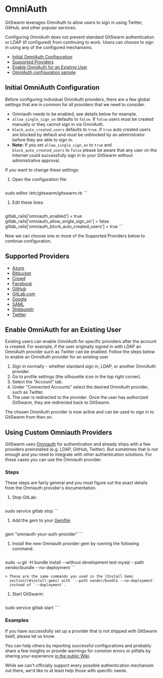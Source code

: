 # OmniAuth

GitSwarm leverages OmniAuth to allow users to sign in using Twitter,
GitHub, and other popular services.

Configuring OmniAuth does not prevent standard GitSwarm authentication or
LDAP (if configured) from continuing to work. Users can choose to sign in
using any of the configured mechanisms.

- [Initial OmniAuth Configuration](#initial-omniauth-configuration)
- [Supported Providers](#supported-providers)
- [Enable OmniAuth for an Existing
  User](#enable-omniauth-for-an-existing-user)
- [OmniAuth configuration
  sample](https://gitlab.com/gitlab-org/omnibus-gitlab/tree/master#omniauth-google-twitter-github-login)

## Initial OmniAuth Configuration

Before configuring individual OmniAuth providers, there are a few global
settings that are in common for all providers that we need to consider.

- Omniauth needs to be enabled, see details below for example.
- `allow_single_sign_on` defaults to `false`. If `false` users must be
  created manually or they cannot sign in via OmniAuth.
- `block_auto_created_users` defaults to `true`. If `true` auto created
  users are blocked by default and must be unblocked by an administrator
  before they are able to sign in.
- **Note:** If you set `allow_single_sign_on` to `true` and
  `block_auto_created_users` to `false` please be aware that any user on
  the Internet could successfully sign in to your GitSwarm without
  administrative approval.

If you want to change these settings:

1.  Open the configuration file:

    ```sh
sudo editor /etc/gitswarm/gitswarm.rb
    ```

1.  Edit these lines:

    ```
gitlab_rails['omniauth_enabled'] = true
gitlab_rails['omniauth_allow_single_sign_on'] = false
gitlab_rails['omniauth_block_auto_created_users'] = true
    ```

Now we can choose one or more of the Supported Providers below to continue
configuration.

## Supported Providers

- [Azure](azure.md)
- [Bitbucket](bitbucket.md)
- [Crowd](crowd.md)
- [Facebook](facebook.md)
- [GitHub](github.md)
- [GitLab.com](gitlab.md)
- [Google](google.md)
- [SAML](saml.md)
- [Shibboleth](shibboleth.md)
- [Twitter](twitter.md)

## Enable OmniAuth for an Existing User

Existing users can enable OmniAuth for specific providers after the account
is created. For example, if the user originally signed in with LDAP an
OmniAuth provider such as Twitter can be enabled. Follow the steps below to
enable an OmniAuth provider for an existing user.

1. Sign in normally - whether standard sign in, LDAP, or another OmniAuth
   provider.
1. Go to profile settings (the silhouette icon in the top right corner).
1. Select the "Account" tab.
1. Under "Connected Accounts" select the desired OmniAuth provider, such as
   Twitter.
1. The user is redirected to the provider. Once the user has authorized
   GitSwarm, they are redirected back to GitSwarm.

The chosen OmniAuth provider is now active and can be used to sign in to
GitSwarm from then on.

## Using Custom Omniauth Providers

GitSwarm uses [Omniauth](http://www.omniauth.org/) for authentication and
already ships with a few providers preinstalled (e.g. LDAP, GitHub,
Twitter). But sometimes that is not enough and you need to integrate with
other authentication solutions. For these cases you can use the Omniauth
provider.

### Steps

These steps are fairly general and you must figure out the exact details
from the Omniauth provider's documentation.

1.  Stop GitLab:

    ```bash
sudo service gitlab stop
    ```

1.  Add the gem to your
    [Gemfile](https://gitlab.com/gitlab-org/gitlab-ce/blob/master/Gemfile):

    ```bash
gem "omniauth-your-auth-provider"
    ```

1.  Install the new Omniauth provider gem by running the following command:

    ```bash
sudo -u git -H bundle install --without development test mysql --path vendor/bundle --no-deployment
    ```

    > These are the same commands you used in the [Install Gems
      section](#install-gems) with `--path vendor/bundle --no-deployment`
      instead of `--deployment`.

1.  Start GitSwarm:

    ```bash
sudo service gitlab start
    ````

### Examples

If you have successfully set up a provider that is not shipped with
GitSwarm itself, please let us know.

You can help others by reporting successful configurations and probably
share a few insights or provide warnings for common errors or pitfalls by
sharing your experience [in the public
Wiki](https://github.com/gitlabhq/gitlab-public-wiki/wiki/Custom-omniauth-provider-configurations).

While we can't officially support every possible authentication mechanism
out there, we'd like to at least help those with specific needs.
